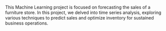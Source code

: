 


This Machine Learning project is focused on forecasting the sales of a furniture store. In this project, we delved into time series analysis, exploring various techniques to predict sales and optimize inventory for sustained business operations.
